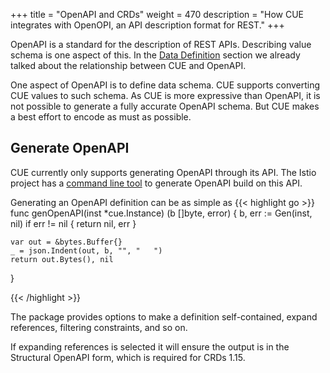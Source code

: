 +++
title = "OpenAPI and CRDs"
weight = 470
description = "How CUE integrates with OpenOPI, an API description format for REST."
+++

OpenAPI is a standard for the description of REST APIs.
Describing value schema is one aspect of this.
In the [Data Definition](/docs/comparison/datadef) section we already
talked about the relationship between CUE and OpenAPI.

One aspect of OpenAPI is to define data schema.
CUE supports converting CUE values to such schema.
As CUE is more expressive than OpenAPI, it is not possible to generate
a fully accurate OpenAPI schema.
But CUE makes a best effort to encode as must as possible.


## Generate OpenAPI

CUE currently only supports generating OpenAPI through its API.
The Istio project has a
[command line tool](https://github.com/istio/tools/tree/master/openapi/cue)
to generate OpenAPI build on this API.

Generating an OpenAPI definition can be as simple as
{{< highlight go >}}
func genOpenAPI(inst *cue.Instance) (b []byte, error) {
    b, err := Gen(inst, nil)
    if err != nil {
        return nil, err
    }

    var out = &bytes.Buffer{}
    _ = json.Indent(out, b, "", "   ")
    return out.Bytes(), nil
}

{{< /highlight >}}

The package provides options to make a definition self-contained,
expand references, filtering constraints, and so on.

If expanding references is selected it will ensure the output is
in the Structural OpenAPI form, which is required for CRDs 1.15.